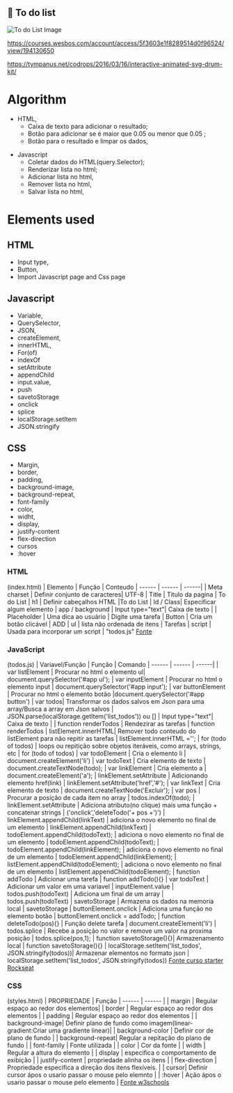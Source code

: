 ## :bookmark_tabs: To do list

![To do List Image](./to_do_list.png)

https://courses.wesbos.com/account/access/5f3603e1f8289514d0f96524/view/194130650

https://tympanus.net/codrops/2016/03/16/interactive-animated-svg-drum-kit/

# Algorithm

- HTML,
  - Caixa de texto para adicionar o resultado;
  - Botão para adicionar se é maior que 0.05 ou menor que 0.05 ;
  - Botão para o resultado e limpar os dados,

* Javascript
  - Coletar dados do HTML(query.Selector);
  - Renderizar lista no html;
  - Adicionar lista no html,
  - Remover lista no html,
  - Salvar lista no html,

# Elements used

## HTML

- Input type,
- Button,
- Import Javascript page and Css page

## Javascript

- Variable,
- QuerySelector,
- JSON,
- createElement,
- innerHTML,
- For(of)
- indexOf
- setAttribute
- appendChild
- input.value,
- push
- savetoStorage
- onclick
- splice
- localStorage.setItem
- JSON.stringify

## CSS

- Margin,
- border,
- padding,
- background-image,
- background-repeat,
- font-family
- color,
- widht,
- display,
- justify-content
- flex-direction
- cursos
- :hover

### HTML

(index.html)
| Elemento | Função | Conteudo
| ------ | ------ | ------|
| Meta charset | Definir conjunto de caracteres| UTF-8
| Title | Titulo da pagina | To do List
| h1 | Definir cabeçalhos HTML |To do List
| Id / Class| Especificar algum elemento | app / background
| Input type="text"| Caixa de texto |
| Placeholder | Uma dica ao usuário | Digite uma tarefa
| Button | Cria um botão clicável | ADD
| ul | lista não ordenada de itens | Tarefas
| script | Usada para incorporar um script | "todos.js"
[Fonte](https://www.tutorialrepublic.com/html-reference)

### JavaScript

(todos.js)
| Variavel/Função | Função | Comando
| ------ | ------ | ------|
| var listElement | Procurar no html o elemento ul| document.querySelector('#app ul');
| var inputElement | Procurar no html o elemento input | document.querySelector('#app input');
| var buttonElement | Procurar no html o elemento botão |document.querySelector('#app button')
| var todos| Transformar os dados salvos em Json para uma array/Busca a array em Json salvos | JSON.parse(localStorage.getItem('list_todos')) ou []
| Input type="text"| Caixa de texto |
| function renderTodos | Rendezirar as tarefas | function renderTodos
| listElement.innerHTML| Remover todo conteudo do listElement para não repitir as tarefas | listElement.innerHTML ='';
| for (todo of todos) | loops ou repitição sobre objetos iteráveis, como arrays, strings, etc | for (todo of todos)
| var todoElement | Cria o elemento li | document.createElement('li')
| var todoText | Cria elemento de texto | document.createTextNode(todo);
| var linkElement | Cria elemento a | document.createElement('a');
| linkElement.setAttribute | Adicionando elemento href(link) | linkElement.setAttribute('href','#');
| var linkText | Cria elemento de texto | document.createTextNode('Excluir');
| var pos | Procurar a posição de cada item no array | todos.indexOf(todo);
| linkElement.setAttribute | Adiciona atributo(no clique) mais uma função + concatenar strings | ('onclick','deleteTodo('+ pos +')')
| linkElement.appendChild(linkText) | adiciona o novo elemento no final de um elemento | linkElement.appendChild(linkText)
| todoElement.appendChild(todoText); | adiciona o novo elemento no final de um elemento | todoElement.appendChild(todoText);
| todoElement.appendChild(linkElement); | adiciona o novo elemento no final de um elemento | todoElement.appendChild(linkElement);
| listElement.appendChild(todoElement); | adiciona o novo elemento no final de um elemento | listElement.appendChild(todoElement);
| function addTodo | Adicionar uma tarefa | function addTodo(){}
| var todoText | Adicionar um valor em uma variavel | inputElement.value
| todos.push(todoText) | Adiciona um final de um array | todos.push(todoText)
| savetoStorage | Armazena os dados na memoria local | savetoStorage
| buttonElement.onclick | Adiciona uma função no elemento botão | buttonElement.onclick = addTodo;
| function deleteTodo(pos){} | Função delete tarefa | document.createElement('li')
| todos.splice | Recebe a posição no valor e remove um valor na proxima posição | todos.splice(pos,1);
| function savetoStorage(){}| Armazenamento local | function savetoStorage(){}
| localStorage.setItem('list_todos', JSON.stringify(todos))| Armazenar elementos no formato json | localStorage.setItem('list_todos', JSON.stringify(todos))
[Fonte curso starter Rockseat](https://rocketseat.com.br/)

### CSS

(styles.html)
| PROPRIEDADE | Função
| ------ | ------ |
| margin | Regular espaço ao redor dos elementos|
| border | Regular espaço ao redor dos elementos |
| padding | Regular espaço ao redor dos elementos |
| background-image| Definir plano de fundo como imagem(linear-gradient:Criar uma gradiente linear)| | background-color | Definir cor de plano de fundo |
| background-repeat| Regular a repitação do plano de fundo |
| font-family | Fonte utilizada |
| color | Cor da fonte |
| width | Regular a altura do elemento |
| display | especifica o comportamento de exibição |
| justify-content | propriedade alinha os itens |
| flex-direction | Propriedade especifica a direção dos itens flexíveis. |
| cursor| Definir cursor ápos o usario passar o mouse pelo elemnto |
| :hover | Ação ápos o usario passar o mouse pelo elemento |
[Fonte w3schools](https://www.w3schools.com/cssref/)
